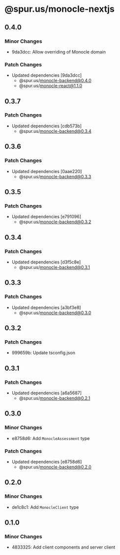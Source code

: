 # @spur.us/monocle-nextjs

## 0.4.0

### Minor Changes

- 9da3dcc: Allow overriding of Monocle domain

### Patch Changes

- Updated dependencies [9da3dcc]
  - @spur.us/monocle-backend@0.4.0
  - @spur.us/monocle-react@1.1.0

## 0.3.7

### Patch Changes

- Updated dependencies [cdb573b]
  - @spur.us/monocle-backend@0.3.4

## 0.3.6

### Patch Changes

- Updated dependencies [0aae220]
  - @spur.us/monocle-backend@0.3.3

## 0.3.5

### Patch Changes

- Updated dependencies [e791096]
  - @spur.us/monocle-backend@0.3.2

## 0.3.4

### Patch Changes

- Updated dependencies [d3f5c8e]
  - @spur.us/monocle-backend@0.3.1

## 0.3.3

### Patch Changes

- Updated dependencies [a3bf3e8]
  - @spur.us/monocle-backend@0.3.0

## 0.3.2

### Patch Changes

- 999659b: Update tsconfig.json

## 0.3.1

### Patch Changes

- Updated dependencies [a6a5687]
  - @spur.us/monocle-backend@0.2.1

## 0.3.0

### Minor Changes

- e8758d6: Add `MonocleAssessment` type

### Patch Changes

- Updated dependencies [e8758d6]
  - @spur.us/monocle-backend@0.2.0

## 0.2.0

### Minor Changes

- de1c8c1: Add `MonocleClient` type

## 0.1.0

### Minor Changes

- 4833325: Add client components and server client
